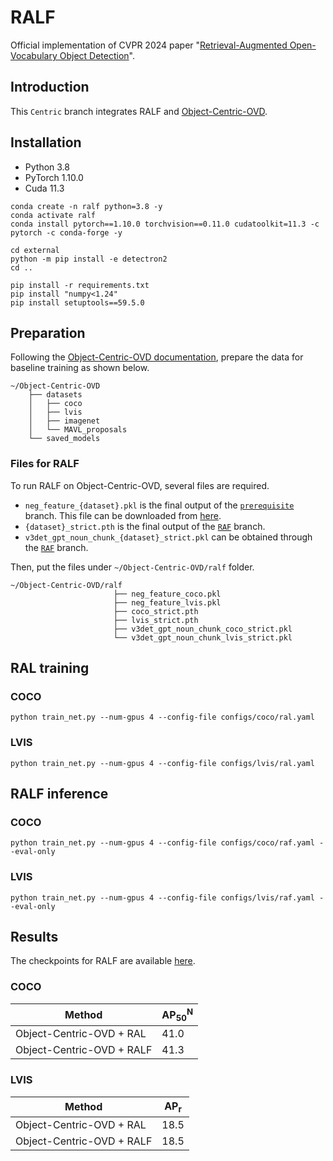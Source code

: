 # RALF
Official implementation of CVPR 2024 paper "[Retrieval-Augmented Open-Vocabulary Object Detection](https://arxiv.org/abs/2404.05687)".

## Introduction
This `Centric` branch integrates RALF and [Object-Centric-OVD](https://github.com/hanoonaR/object-centric-ovd).

## Installation
- Python 3.8
- PyTorch 1.10.0
- Cuda 11.3
```
conda create -n ralf python=3.8 -y
conda activate ralf
conda install pytorch==1.10.0 torchvision==0.11.0 cudatoolkit=11.3 -c pytorch -c conda-forge -y

cd external
python -m pip install -e detectron2
cd ..

pip install -r requirements.txt
pip install "numpy<1.24"
pip install setuptools==59.5.0
```

## Preparation
Following the [Object-Centric-OVD documentation](https://github.com/hanoonaR/object-centric-ovd/blob/main/docs/DATASETS.md), prepare the data for baseline training as shown below.
```
~/Object-Centric-OVD
    ├── datasets
    │   ├── coco
    │   ├── lvis
    │   ├── imagenet
    │   └── MAVL_proposals
    └── saved_models
```

### Files for RALF
To run RALF on Object-Centric-OVD, several files are required.
- `neg_feature_{dataset}.pkl` is the final output of the [`prerequisite`](https://github.com/mlvlab/RALF/tree/prerequisite) branch. This file can be downloaded from [here](https://drive.google.com/drive/folders/1iiXRx8NFL7sMlpuRwaXacvAm3rTzq-b2?usp=sharing).
- `{dataset}_strict.pth` is the final output of the [`RAF`](https://github.com/mlvlab/RALF/tree/RAF) branch.
- `v3det_gpt_noun_chunk_{dataset}_strict.pkl` can be obtained through the [`RAF`](https://github.com/mlvlab/RALF/tree/RAF) branch.

Then, put the files under `~/Object-Centric-OVD/ralf` folder.
```
~/Object-Centric-OVD/ralf
                       ├── neg_feature_coco.pkl
                       ├── neg_feature_lvis.pkl
                       ├── coco_strict.pth
                       ├── lvis_strict.pth
                       ├── v3det_gpt_noun_chunk_coco_strict.pkl
                       └── v3det_gpt_noun_chunk_lvis_strict.pkl
```

## RAL training
### COCO
```
python train_net.py --num-gpus 4 --config-file configs/coco/ral.yaml
```
### LVIS
```
python train_net.py --num-gpus 4 --config-file configs/lvis/ral.yaml
```

## RALF inference
### COCO
```
python train_net.py --num-gpus 4 --config-file configs/coco/raf.yaml --eval-only
```
### LVIS
```
python train_net.py --num-gpus 4 --config-file configs/lvis/raf.yaml --eval-only
```

## Results
The checkpoints for RALF are available [here](https://drive.google.com/drive/folders/1iiXRx8NFL7sMlpuRwaXacvAm3rTzq-b2?usp=sharing).
### COCO
|Method|$\text{AP}^\text{N}_\text{50}$|
|---|---|
|Object-Centric-OVD + RAL| 41.0 |
|Object-Centric-OVD + RALF| 41.3 |

### LVIS
|Method|$\text{AP}_\text{r}$|
|---|---|
|Object-Centric-OVD + RAL| 18.5 |
|Object-Centric-OVD + RALF| 18.5 |